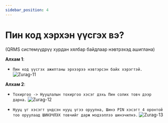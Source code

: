 ```yaml
---
sidebar_position: 4
---
```


# Пин код хэрхэн үүсгэх вэ?
(QRMS системүүдрүү хурдан хялбар байдлаар нэвтрэхэд ашиглана)

**Алхам 1**:

- `Пин код үүсгэх ажилтаны эрхээрээ нэвтэрсэн байх хэрэгтэй.`
![Zurag-11](/img/images/zurag-11.png)

**Алхам 2**:

- `Тохиргоо -> Нууцлалын тохиргоо хэсэг дэхь Пин солих товч дээр дарна.`
![Zurag-12](/img/images/zurag-12.png)

- `Нууц үг хэсэгт үндсэн нууц үгээ оруулна, Шинэ PIN хэсэгт 4 оронтой тоо оруулаад ШИНЭЧЛЭХ товчийг дарж мэдээллээ шинэчилнэ.`
![Zurag-13](/img/images/zurag-13.png)